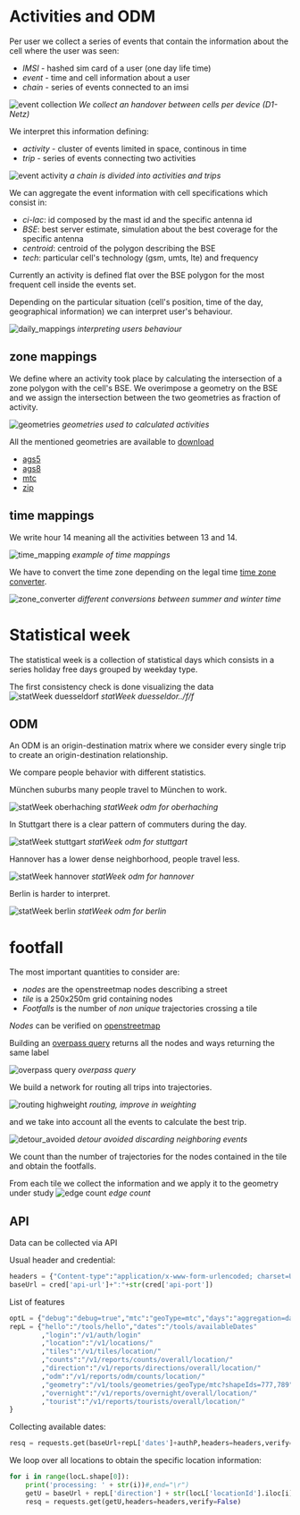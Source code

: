 # Activities and ODM

Per user we collect a series of events that contain the information about the cell where the user was seen:

* *IMSI* - hashed sim card of a user (one day life time)
* *event* - time and cell information about a user
* *chain* - series of events connected to an imsi

![event collection](../f/f_comm/event_collection.svg "event collection")
_We collect an handover between cells per device (D1-Netz)_

We interpret this information defining:

* *activity* - cluster of events limited in space, continous in time
* *trip* - series of events connecting two activities

![event activity](../f/f_comm/event_activity.png "event and activity")
_a chain is divided into activities and trips_

We can aggregate the event information with cell specifications which consist in:

* *ci-lac*: id composed by the mast id and the specific antenna id
* *BSE*: best server estimate, simulation about the best coverage for the specific antenna
* *centroid*: centroid of the polygon describing the BSE
* *tech*: particular cell's technology (gsm, umts, lte) and frequency

Currently an activity is defined flat over the BSE polygon for the most frequent cell inside the events set.

Depending on the particular situation (cell's position, time of the day, geographical information) we can interpret user's behaviour.

![daily_mappings](../f/f_comm/daily_movements.svg "daily mappings")
_interpreting users behaviour_

## zone mappings

We define where an activity took place by calculating the intersection of a zone polygon with the cell's BSE. We overimpose a geometry on the BSE and we assign the intersection between the two geometries as fraction of activity.

![geometries](../f/f_comm/zone_mapping.png "zone mappings")
_geometries used to calculated activities_

All the mentioned geometries are available to [download](/motion/gis/geo)

* [ags5](/motion/gis/geo/ags5.shp)
* [ags8](/motion/gis/geo/ags8.shp)
* [mtc](/motion/gis/geo/mtc.shp)
* [zip](/motion/gis/geo/zip5.shp)


## time mappings

We write hour 14 meaning all the activities between 13 and 14.

![time_mapping](../f/f_comm/time_mapping.svg "time mappings")
_example of time mappings_

We have to convert the time zone depending on the legal time [time zone converter](https://www.worldtimebuddy.com/utc-to-est-converter).

![zone_converter](../f/f_comm/zone_converter.png "zone converter")
_different conversions between summer and winter time_

# Statistical week

The statistical week is a collection of statistical days which consists in a series holiday free days grouped by weekday type.



The first consistency check is done visualizing the data
![statWeek duesseldorf](../f/f_comm/statWeek_duesseldorf.png "statWeek duesseldorf")
_statWeek duesseldor../f/f_

## ODM
An ODM is an origin-destination matrix where we consider every single trip to create an origin-destination relationship. 

We compare people behavior with different statistics.

München suburbs many people travel to München to work.

![statWeek oberhaching](../f/f_comm/statWeek_oberhaching.png "statWeek oberhaching")
_statWeek odm for oberhaching_

In Stuttgart there is a clear pattern of commuters during the day.

![statWeek stuttgart](../f/f_comm/statWeek_stuttgart.png "statWeek stuttgart")
_statWeek odm for  stuttgart_

Hannover has a lower dense neighborhood, people travel less.

![statWeek hannover](../f/f_comm/statWeek_hannover.png "statWeek hannover")
_statWeek odm for  hannover_

Berlin is harder to interpret.

![statWeek berlin](../f/f_comm/statWeek_berlin.png "statWeek berlin")
_statWeek odm for  berlin_

# footfall

The most important quantities to consider are:

* *nodes* are the openstreetmap nodes describing a street
* *tile* is a 250x250m grid containing nodes
* *Footfalls* is the number of _non unique_ trajectories crossing a tile

*Nodes* can be verified on [openstreetmap](https://www.openstreetmap.org/node/3739354140) 

Building an [overpass query](http://overpass-turbo.eu/) returns all the nodes and ways returning the same label

![overpass query](../f/f_act/overpass_query.png "overpass query")
_overpass query_

We build a network for routing all trips into trajectories. 

![routing highweight](../f/f_route/routing_highweight.png "routing highweight")
_routing, improve in weighting_

and we take into account all the events to calculate the best trip.

![detour_avoided](../f/f_route/detour_avoided.png "detour avoided")
_detour avoided discarding neighboring events_

We count than the number of trajectories for the nodes contained in the tile and obtain the footfalls.

From each tile we collect the information and we apply it to the geometry under study
![edge count](../f/f_route/edge_count.png "edge count")
_edge count_

## API

Data can be collected via API

Usual header and credential:

```python
headers = {"Content-type":"application/x-www-form-urlencoded; charset=UTF-8","Authorization":"OAuth2"}
baseUrl = cred['api-url']+":"+str(cred['api-port'])
```

List of features
```python
optL = {"debug":"debug=true","mtc":"geoType=mtc","days":"aggregation=days"}
repL = {"hello":"/tools/hello","dates":"/tools/availableDates"
        ,"login":"/v1/auth/login"
        ,"location":"/v1/locations/"
        ,"tiles":"/v1/tiles/location/"
        ,"counts":"/v1/reports/counts/overall/location/"
        ,"direction":"/v1/reports/directions/overall/location/"
        ,"odm":"/v1/reports/odm/counts/location/"
        ,"geometry":"/v1/tools/geometries/geoType/mtc?shapeIds=777,789"
        ,"overnight":"/v1/reports/overnight/overall/location/"
        ,"tourist":"/v1/reports/tourists/overall/location/"
}
```

Collecting available dates:
```python
resq = requests.get(baseUrl+repL['dates']+authP,headers=headers,verify=False)
```

We loop over all locations to obtain the specific location information:
```python
for i in range(locL.shape[0]):
    print('processing: ' + str(i))#,end="\r")
    getU = baseUrl + repL['direction'] + str(locL['locationId'].iloc[i]) + "/from/" + str(datem) + "/to/" + str(dateM) + authP
    resq = requests.get(getU,headers=headers,verify=False)
```

 
